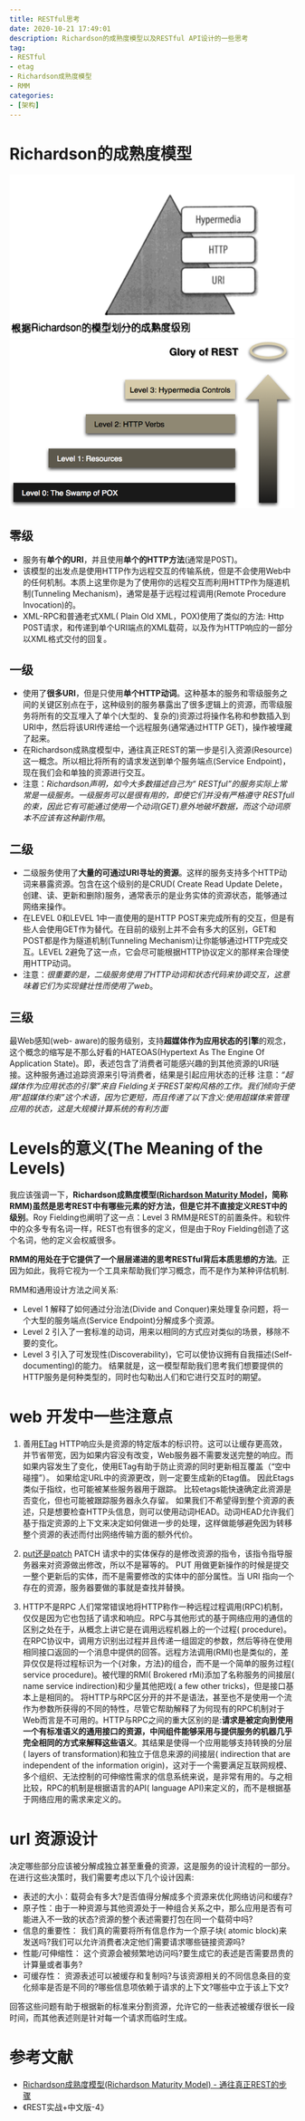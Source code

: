 ```yaml
---
title: RESTful思考
date: 2020-10-21 17:49:01
description: Richardson的成熟度模型以及RESTful API设计的一些思考
tag: 
- RESTful
- etag
- Richardson成熟度模型
- RMM
categories:
- [架构]
---
```


# Richardson的成熟度模型

![RIchardson成熟度模型1](/images/restful-grade.png)
![RIchardson成熟度模型2](/images/RIchardson-restful.png)

## 零级
- 服务有**单个的URI**，并且使用**单个的HTTP方法**(通常是P0ST)。
- 该模型的出发点是使用HTTP作为远程交互的传输系统，但是不会使用Web中的任何机制。本质上这里你是为了使用你的远程交互而利用HTTP作为隧道机制(Tunneling Mechanism)，通常是基于远程过程调用(Remote Procedure Invocation)的。
- XML-RPC和普通老式XML( Plain Old XML，POX)使用了类似的方法: Http P0ST请求，和传递到单个URI端点的XML载荷，以及作为HTTP响应的一部分以XML格式交付的回复。

## 一级
- 使用了**很多URI**，但是只使用**单个HTTP动词**。这种基本的服务和零级服务之间的关键区别点在于，这种级别的服务暴露出了很多逻辑上的资源，而零级服务将所有的交互埋入了单个(大型的、复杂的)资源过将操作名称和参数插入到URI中，然后将该URI传递给一个远程服务(通常通过HTTP GET)，操作被埋藏了起来。
- 在Richardson成熟度模型中，通往真正REST的第一步是引入资源(Resource)这一概念。所以相比将所有的请求发送到单个服务端点(Service Endpoint)，现在我们会和单独的资源进行交互。
- 注意：*Richardson声明，如今大多数描述自己为“ RESTful”的服务实际上常常是一级服务。一级服务可以是很有用的，即使它们并没有严格遵守 RESTfull的束，因此它有可能通过使用一个动词(GET)意外地破坏数据，而这个动词原本不应该有这种副作用*。

## 二级
- 二级服务使用了**大量的可通过URI寻址的资源**。这样的服务支持多个HTTP动词来暴露资源。包含在这个级别的是CRUD( Create Read Update Delete，创建、读、更新和删除)服务，通常表示的是业务实体的资源状态，能够通过网络来操作。
- 在LEVEL 0和LEVEL 1中一直使用的是HTTP POST来完成所有的交互，但是有些人会使用GET作为替代。在目前的级别上并不会有多大的区别，GET和POST都是作为隧道机制(Tunneling Mechanism)让你能够通过HTTP完成交互。LEVEL 2避免了这一点，它会尽可能根据HTTP协议定义的那样来合理使用HTTP动词。
- 注意：*很重要的是，二级服务使用了HTTP动词和状态代码来协调交互，这意味着它们为实现健壮性而使用了web*。


## 三级
最Web感知(web- aware)的服务级别，支持**超媒体作为应用状态的引擎**的观念，这个概念的缩写是不那么好看的HATEOAS(Hypertext As The Engine Of Application State)。即，表述包含了消费者可能感兴趣的到其他资源的URI链接。这种服务通过追踪资源来引导消费者，结果是引起应用状态的迁移
注意：_“超媒体作为应用状态的引擎”来自 Fielding关于REST架构风格的工作。我们倾向于使用“超媒体约束”这个术语，因为它更短，而且传递了以下含义:使用超媒体来管理应用的状态，这是大规模计算系统的有利方面_

# Levels的意义(The Meaning of the Levels)
我应该强调一下，**Richardson成熟度模型([Richardson Maturity Model](http://martinfowler.com/articles/richardsonMaturityModel.html)，简称RMM)虽然是思考REST中有哪些元素的好方法，但是它并不直接定义REST中的级别**。Roy Fielding也阐明了这一点：Level 3 RMM是REST的前置条件。和软件中的众多专有名词一样，REST也有很多的定义，但是由于Roy Fielding创造了这个名词，他的定义会权威很多。

**RMM的用处在于它提供了一个层层递进的思考RESTful背后本质思想的方法**。正因为如此，我将它视为一个工具来帮助我们学习概念，而不是作为某种评估机制.

RMM和通用设计方法之间关系:
- Level 1 解释了如何通过分治法(Divide and Conquer)来处理复杂问题，将一个大型的服务端点(Service Endpoint)分解成多个资源。
- Level 2 引入了一套标准的动词，用来以相同的方式应对类似的场景，移除不要的变化。
- Level 3 引入了可发现性(Discoverability)，它可以使协议拥有自我描述(Self-documenting)的能力。
结果就是，这一模型帮助我们思考我们想要提供的HTTP服务是何种类型的，同时也勾勒出人们和它进行交互时的期望。

# web 开发中一些注意点

1. 善用[ETag](https://developer.mozilla.org/zh-CN/docs/Web/HTTP/Headers/ETag)
HTTP响应头是资源的特定版本的标识符。这可以让缓存更高效，并节省带宽，因为如果内容没有改变，Web服务器不需要发送完整的响应。而如果内容发生了变化，使用ETag有助于防止资源的同时更新相互覆盖（“空中碰撞”）。
如果给定URL中的资源更改，则一定要生成新的Etag值。 因此Etags类似于指纹，也可能被某些服务器用于跟踪。 比较etags能快速确定此资源是否变化，但也可能被跟踪服务器永久存留。
如果我们不希望得到整个资源的表述，只是想要检查HTTP头信息，则可以使用动词HEAD。动词HEAD允许我们基于指定资源的上下文来决定如何做进一步的处理，这样做能够避免因为转移整个资源的表述而付出网络传输方面的额外代价。

2. [put还是patch](https://juejin.im/post/5ca83c6351882544183367e2)
PATCH 请求中的实体保存的是修改资源的指令，该指令指导服务器来对资源做出修改，所以不是幂等的。
PUT 用做更新操作的时候是提交一整个更新后的实体，而不是需要修改的实体中的部分属性。当 URI 指向一个存在的资源，服务器要做的事就是查找并替换。

3. HTTP不是RPC
人们常常错误地将HTTP称作一种远程过程调用(RPC)机制，仅仅是因为它也包括了请求和响应。RPC与其他形式的基于网络应用的通信的区别之处在于，从概念上讲它是在调用远程机器上的一个过程( procedure)。在RPC协议中，调用方识别出过程并且传递一组固定的参数，然后等待在使用相同接口返回的一个消息中提供的回答。远程方法调用(RMI)也是类似的，差异仅仅是将过程标识为一个{对象，方法}的组合，而不是一个简单的服务过程( service procedure)。被代理的RMI( Brokered rMi)添加了名称服务的间接层( name service indirection)和少量其他把戏( a few other tricks)，但是接口基本上是相同的。
将HTTP与RPC区分开的并不是语法，甚至也不是使用一个流作为参数所获得的不同的特性，尽管它帮助解释了为何现有的RPC机制对于Web而言是不可用的。HTTP与RPC之间的重大区别的是:**请求是被定向到使用一个有标准语义的通用接口的资源，中间组件能够采用与提供服务的机器几乎完全相同的方式来解释这些语义**。其结果是使得一个应用能够支持转换的分层( layers of transformation)和独立于信息来源的间接层( indirection that are independent of the
information origin)，这对于一个需要满足互联网规模、多个组织、无法控制的可伸缩性需求的信息系统来说，是非常有用的。与之相比较，RPC的机制是根据语言的API( language API)来定义的，而不是根据基于网络应用的需求来定义的。

# url 资源设计
决定哪些部分应该被分解成独立甚至重叠的资源，这是服务的设计流程的一部分。在进行这些决策时，我们需要考虑以下几个设计因素:
- 表述的大小：载荷会有多大?是否值得分解成多个资源来优化网络访问和缓存?
- 原子性：由于一种资源与其他资源处于一种组合关系之中，那么应用是否有可能进入不一致的状态?资源的整个表述需要打包在同一个载荷中吗?
- 信息的重要性： 我们真的需要将所有信息作为一个原子块( atomic block)来发送吗?我们可以允许消费者决定他们需要请求哪些链接资源吗?
- 性能/可伸缩性： 这个资源会被频繁地访问吗?要生成它的表述是否需要昂贵的计算量或者事务?
- 可缓存性： 资源表述可以被缓存和复制吗?与该资源相关的不同信息条目的变化频率是否是不同的?哪些信息项依赖于请求的上下文?哪些中立于该上下文?

回答这些问题有助于根据新的标准来分割资源，允许它的一些表述被缓存很长一段时间，而其他表述则是针对每一个请求而临时生成。


# 参考文献

- [ Richardson成熟度模型(Richardson Maturity Model) - 通往真正REST的步骤 ](https://blog.csdn.net/dm_vincent/article/details/51341037 )
- 《REST实战+中文版-4》

